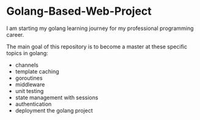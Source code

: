 # Golang-Based-Web-Project

I am starting my golang learning journey for my professional programming career.

The main goal of this repository is to become a master at these specific topics in golang:

- channels
- template caching
- goroutines
- middleware
- unit testing
- state management with sessions
- authentication
- deployment the golang project
